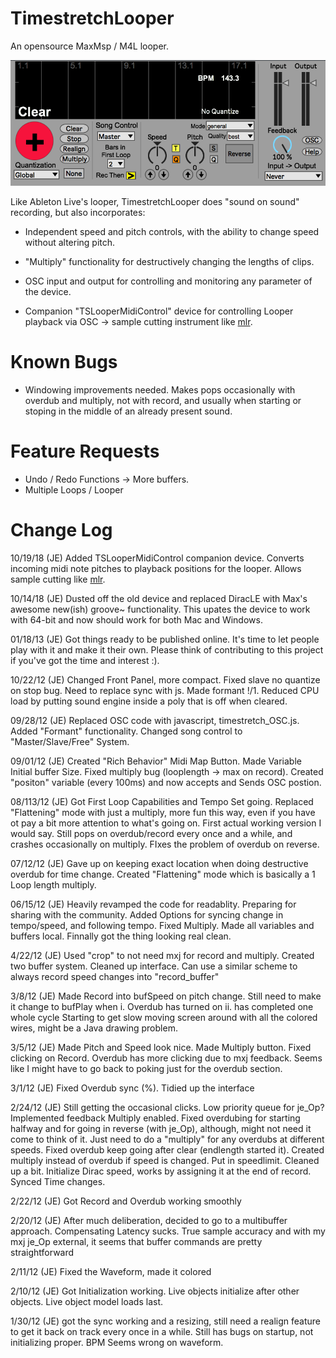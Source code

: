 TimestretchLooper
=================

An opensource MaxMsp / M4L looper.

![Timestretch Looper Picture](TimestretchLooper.png)

Like Ableton Live's looper, TimestretchLooper does "sound on sound" recording, but also incorporates:

- Independent speed and pitch controls, with the ability to change speed without altering pitch.

- "Multiply" functionality for destructively changing the lengths of clips.

- OSC input and output for controlling and monitoring any parameter of the device.

- Companion "TSLooperMidiControl" device for controlling Looper playback via OSC -> sample cutting instrument like [mlr](https://github.com/monome-community/mlr).

# Known Bugs

- Windowing improvements needed. Makes pops occasionally with overdub and multiply, not with record, and usually when starting or stoping in the middle of an already present sound.

# Feature Requests

- Undo / Redo Functions -> More buffers.
- Multiple Loops / Looper

# Change Log
10/19/18 (JE) Added TSLooperMidiControl companion device. Converts incoming midi note pitches to playback positions for the looper. Allows sample cutting like [mlr](https://github.com/monome-community/mlr). 

10/14/18 (JE) Dusted off the old device and replaced DiracLE with Max's awesome new(ish) groove~ functionality. This upates the device to work with 64-bit and now should work for both Mac and Windows.

01/18/13 (JE) Got things ready to be published online. It's time to let people play with it and make it their own. Please think of contributing to this project if you've got the time and interest :).

10/22/12 (JE) Changed Front Panel, more compact. Fixed slave no quantize on stop bug. Need to replace sync with js. Made formant !/1. Reduced CPU load by putting sound engine inside a poly that is off when cleared. 

09/28/12 (JE) Replaced OSC code with javascript, timestretch_OSC.js. Added "Formant" functionality. Changed song control to "Master/Slave/Free" System.

09/01/12 (JE) Created "Rich Behavior" Midi Map Button. Made Variable Initial buffer Size. Fixed multiply bug (looplength -> max on 
record). Created "positon" variable (every 100ms) and now accepts and Sends OSC postion. 

08/113/12 (JE) Got First Loop Capabilities and Tempo Set going. Replaced "Flattening" mode with just a multiply, more fun this way, even if you have ot pay a bit more attention to what's going on. First actual working version I would say. Still pops on overdub/record every once and a while, and crashes occasionally on multiply. FIxes the problem of overdub on reverse.

07/12/12 (JE) Gave up on keeping exact location when doing destructive overdub for time change. Created "Flattening" mode
which is basically a 1 Loop length multiply.

06/15/12  (JE) Heavily revamped the code for readablity. Preparing for sharing with the community. Added Options for syncing change in tempo/speed, and following tempo. Fixed Multiply. Made all variables and buffers local. Finnally got the thing looking real clean.

4/22/12  (JE) Used "crop" to not need mxj for record and multiply. Created two buffer system. Cleaned up interface. Can use a similar scheme to always record speed changes into "record_buffer"

3/8/12  (JE) Made Record into bufSpeed on pitch change. Still need to make it change to bufPlay when
i. Overdub has turned on
ii. has completed one whole cycle
Starting to get slow moving screen around with all the colored wires, might be a Java drawing problem.

3/5/12  (JE) Made Pitch and Speed look nice. Made Multiply button. Fixed clicking on Record. Overdub has more clicking due to mxj feedback. Seems like I might have to go back to poking just for the overdub section.

3/1/12  (JE) Fixed Overdub sync (%). Tidied up the interface

2/24/12  (JE) Still getting the occasional clicks. Low priority queue for je_Op? Implemented feedback
Multiply enabled. Fixed overdubing for starting halfway and for going in reverse (with je_Op), although, might not need it come to think of it. Just need to do a "multiply" for any overdubs at different speeds. Fixed overdub keep going after clear (endlength started it). Created multiply instead of overdub if speed is changed. Put in speedlimit. Cleaned up a bit. Initialize Dirac speed, works by assigning it at the end of record. Synced Time changes.

2/22/12  (JE) Got Record and Overdub working smoothly

2/20/12  (JE) After much deliberation, decided to go to a multibuffer approach. Compensating Latency sucks. True sample accuracy and with my mxj je_Op external, it seems that buffer commands are pretty straightforward

2/11/12  (JE) Fixed the Waveform, made it colored

2/10/12  (JE) Got Initialization working. Live objects initialize after other objects. Live object model loads last.

1/30/12  (JE) got the sync working and a resizing, still need a realign feature to get it back on track every once in a while. Still has bugs on startup, not initializing proper. BPM Seems wrong on waveform.

